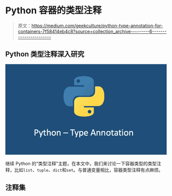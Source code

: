# Python 容器的类型注释

> 原文：<https://medium.com/geekculture/python-type-annotation-for-containers-7f58414eb4c8?source=collection_archive---------6----------------------->

## Python 类型注释深入研究

![](img/bf79d681408d23432700447f7439e197.png)

继续 Python 的“类型注释”主题，在本文中，我们来讨论一下容器类型的类型注释，比如`list`、`tuple`、`dict`和`set`。与普通变量相比，容器类型注释有点麻烦。

## 注释集